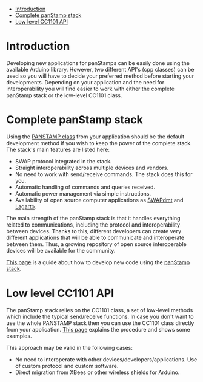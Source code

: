   * [Introduction](ArduinoLibrary#Introduction.md)
  * [Complete panStamp stack](ArduinoLibrary#Complete_panStamp_stack.md)
  * [Low level CC1101 API](ArduinoLibrary#Low_level_CC1101_API.md)

# Introduction #

Developing new applications for panStamps can be easily done using the available Arduino library. However, two different API's (cpp classes) can be used so you will have to decide your preferred method before starting your developments. Depending on your application and the need for interoperability you will find easier to work with either the complete panStamp stack or the low-level CC1101 class.

# Complete panStamp stack #

Using the [PANSTAMP class](PANSTAMPclass.md) from your application should be the default development method if you wish to keep the power of the complete stack. The stack's main features are listed here:

  * SWAP protocol integrated in the stack.
  * Straight interoperability across multiple devices and vendors.
  * No need to work with send/receive commands. The stack does this for you.
  * Automatic handling of commands and queries received.
  * Automatic power management via simple instructions.
  * Availability of open source computer applications as [SWAPdmt](SWAPdmt.md) and [Lagarto](lagarto.md).

The main strength of the panStamp stack is that it handles everything related to communications, including the protocol and interoperability between devices. Thanks to this, different developers can create very different applications that will be able to communicate and interoperate between them. Thus, a growing repository of open source interoperable devices will be available for the community.

[This page](developmentsteps.md) is a guide about how to develop new code using the [panStamp stack](PANSTAMPstack.md).

# Low level CC1101 API #

The panStamp stack relies on the CC1101 class, a set of low-level methods which include the typical send/receive functions. In case you don't want to use the whole PANSTAMP stack then you can use the CC1101 class directly from your application. [This page](LowLevelLibrary.md) explains the procedure and shows some examples.

This approach may be valid in the following cases:

  * No need to interoperate with other devices/developers/applications. Use of custom protocol and custom software.
  * Direct migration from XBees or other wireless shields for Arduino.